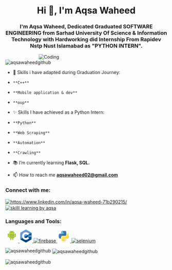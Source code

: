 <h1 align="center">Hi 👋, I'm Aqsa Waheed</h1>
<h3 align="center">I'm Aqsa Waheed, Dedicated Graduated SOFTWARE ENGINEERING from Sarhad University Of Science & Information Technology with Hardworking did Internship From Rapidev Nstp Nust Islamabad as "PYTHON INTERN".</h3>
<img align="right" alt="Coding" width="400" src="https://th.bing.com/th/id/R.f0fef1eb96e50c4820eee35462a62ab2?rik=OL8TvqhmzhIhrg&pid=ImgRaw&r=0")


<p align="left"> <img src="https://komarev.com/ghpvc/?username=aqsawaheedgithub&label=Profile%20views&color=0e75b6&style=flat" alt="aqsawaheedgithub" /> </p>

- 🔭 Skills i have adapted during Graduation Journey:
-     **C++**
-     **Mobile application & dev**
-     **oop**

- ✨ Skills I have achieved as a Python Intern:
-     **Python**
-     **Web Scraping**
-     **Automation**
-     **Crawling**

- 📚 I’m currently learning **Flask, SQL.**

- 📫 How to reach me **aqsawaheed02@gmail.com**

<h3 align="left">Connect with me:</h3>
<p align="left">
<a href="https://linkedin.com/in/https://www.linkedin.com/in/aqsa-waheed-71b290215/" target="blank"><img align="center" src="https://raw.githubusercontent.com/rahuldkjain/github-profile-readme-generator/master/src/images/icons/Social/linked-in-alt.svg" alt="https://www.linkedin.com/in/aqsa-waheed-71b290215/" height="30" width="40" /></a>
<a href="https://www.youtube.com/c/skilll learning by aqsa" target="blank"><img align="center" src="https://raw.githubusercontent.com/rahuldkjain/github-profile-readme-generator/master/src/images/icons/Social/youtube.svg" alt="skilll learning by aqsa" height="30" width="40" /></a>
</p>

<h3 align="left">Languages and Tools:</h3>
<p align="left"> <a href="https://developer.android.com" target="_blank" rel="noreferrer"> <img src="https://raw.githubusercontent.com/devicons/devicon/master/icons/android/android-original-wordmark.svg" alt="android" width="40" height="40"/> </a> <a href="https://www.w3schools.com/cpp/" target="_blank" rel="noreferrer"> <img src="https://raw.githubusercontent.com/devicons/devicon/master/icons/cplusplus/cplusplus-original.svg" alt="cplusplus" width="40" height="40"/> </a> <a href="https://firebase.google.com/" target="_blank" rel="noreferrer"> <img src="https://www.vectorlogo.zone/logos/firebase/firebase-icon.svg" alt="firebase" width="40" height="40"/> </a> <a href="https://www.python.org" target="_blank" rel="noreferrer"> <img src="https://raw.githubusercontent.com/devicons/devicon/master/icons/python/python-original.svg" alt="python" width="40" height="40"/> </a> <a href="https://www.selenium.dev" target="_blank" rel="noreferrer"> <img src="https://raw.githubusercontent.com/detain/svg-logos/780f25886640cef088af994181646db2f6b1a3f8/svg/selenium-logo.svg" alt="selenium" width="40" height="40"/> </a> </p>

<p><img align="left" src="https://github-readme-stats.vercel.app/api/top-langs?username=aqsawaheedgithub&show_icons=true&locale=en&layout=compact" alt="aqsawaheedgithub" /></p>

<p>&nbsp;<img align="center" src="https://github-readme-stats.vercel.app/api?username=aqsawaheedgithub&show_icons=true&locale=en" alt="aqsawaheedgithub" /></p>

<p><img align="center" src="https://github-readme-streak-stats.herokuapp.com/?user=aqsawaheedgithub&" alt="aqsawaheedgithub" /></p>
